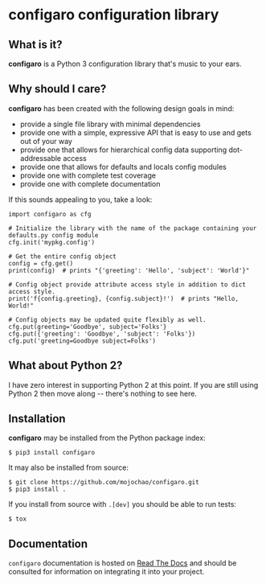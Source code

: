 configaro configuration library
===============================

What is it?
-----------

**configaro** is a Python 3 configuration library that's music to your ears.

Why should I care?
------------------

**configaro** has been created with the following design goals in mind:

- provide a single file library with minimal dependencies
- provide one with a simple, expressive API that is easy to use and gets out of your way
- provide one that allows for hierarchical config data supporting dot-addressable access 
- provide one that allows for defaults and locals config modules
- provide one with complete test coverage
- provide one with complete documentation

If this sounds appealing to you, take a look:

    import configaro as cfg
    
    # Initialize the library with the name of the package containing your defaults.py config module
    cfg.init('mypkg.config')
    
    # Get the entire config object
    config = cfg.get()
    print(config)  # prints "{'greeting': 'Hello', 'subject': 'World'}"

    # Config object provide attribute access style in addition to dict access style.    
    print('f{config.greeting}, {config.subject}!')  # prints "Hello, World!"
    
    # Config objects may be updated quite flexibly as well.
    cfg.put(greeting='Goodbye', subject='Folks'}
    cfg.put({'greeting': 'Goodbye', 'subject': 'Folks'}) 
    cfg.put('greeting=Goodbye subject=Folks')


What about Python 2?
--------------------

I have zero interest in supporting Python 2 at this point.  If you are still
using Python 2 then move along -- there's nothing to see here.

Installation
------------

**configaro** may be installed from the Python package index:

    $ pip3 install configaro

It may also be installed from source:

    $ git clone https://github.com/mojochao/configaro.git
    $ pip3 install .

If you install from source with `.[dev]` you should be able to run tests:

    $ tox

Documentation
-------------

`configaro` documentation is hosted on [Read The Docs](https://configaro.readthedocs.io/en/latest/)
and should be consulted for information on integrating it into your project.
